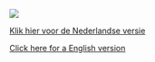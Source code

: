 <p><img src="https://github.com/costonisp/DEC-meetzender-test/blob/master/images/crew.jpg"></a></p> 

<p><a href="https://github.com/costonisp/Meetzender/blob/master/Nederlands.md">Klik hier voor de Nederlandse versie </a></p>

<p><a href="https://github.com/costonisp/Meetzender/blob/master/English.md">Click here for a English version</a></p>
